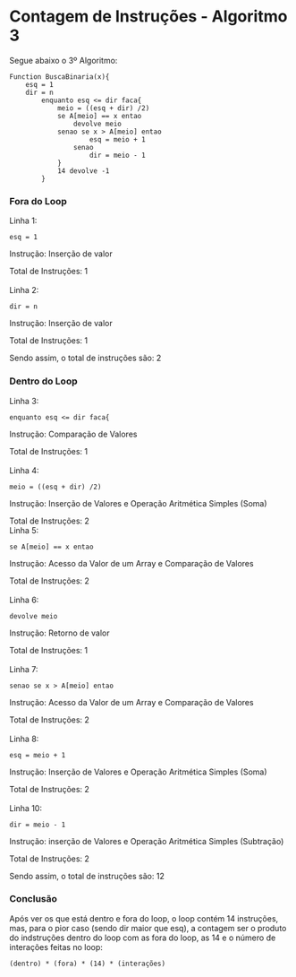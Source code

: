 
# Contagem de Instruções - Algoritmo 3


Segue abaixo o 3º Algoritmo:

```http
Function BuscaBinaria(x){
    esq = 1 
    dir = n
        enquanto esq <= dir faca{
            meio = ((esq + dir) /2) 
            se A[meio] == x entao 
                devolve meio 
            senao se x > A[meio] entao 
                    esq = meio + 1 
                senao 
                    dir = meio - 1 
            }
            14 devolve -1
        }
```

### Fora do Loop
Linha 1:
```http
esq = 1
```
Instrução: Inserção de valor

Total de Instruções: 1
\
\
Linha 2:
```http
dir = n
```
Instrução: Inserção de valor

Total de Instruções: 1

Sendo assim, o total de instruções são: 2

### Dentro do Loop
Linha 3:
```http
enquanto esq <= dir faca{
```
Instrução: Comparação de Valores

Total de Instruções: 1
\
\
Linha 4:
```http
meio = ((esq + dir) /2)
```
Instrução: Inserção de Valores e Operação Aritmética Simples (Soma)

Total de Instruções: 2
\
Linha 5:
```http
se A[meio] == x entao 
```
Instrução: Acesso da Valor de um Array e Comparação de Valores

Total de Instruções: 2
\
\
Linha 6:
```http
devolve meio 
```
Instrução: Retorno de valor

Total de Instruções: 1
\
\
Linha 7:
```http
senao se x > A[meio] entao 
```
Instrução: Acesso da Valor de um Array e Comparação de Valores

Total de Instruções: 2
\
\
Linha 8:
```http
esq = meio + 1 
```
Instrução: Inserção de Valores e Operação Aritmética Simples (Soma)

Total de Instruções: 2
\
\
Linha 10:
```http
dir = meio - 1 
```
Instrução: inserção de Valores e Operação Aritmética Simples (Subtração)

Total de Instruções: 2

Sendo assim, o total de instruções são: 12

### Conclusão
Após ver os que está dentro e fora do loop, o loop contém 14 instruções, mas, para o pior caso (sendo dir maior que esq), a contagem ser o produto do indstruções dentro do loop com as fora do loop, as 14 e o número de interações feitas no loop:

```http
(dentro) * (fora) * (14) * (interações)
```

